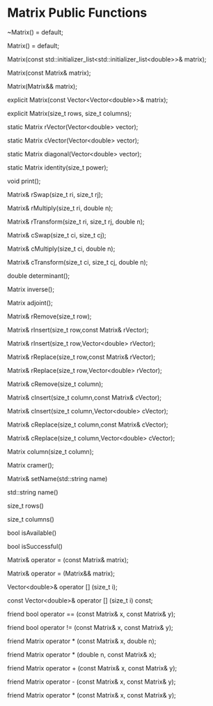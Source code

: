 # Matrix Public Functions
~Matrix() = default;  

Matrix() = default;  

Matrix(const std::initializer_list\<std::initializer_list\<double\>\>& matrix);  

Matrix(const Matrix& matrix);  

Matrix(Matrix&& matrix);  

explicit Matrix(const Vector\<Vector\<double\>\>& matrix);  

explicit Matrix(size_t rows, size_t columns);  

static Matrix rVector(Vector\<double\> vector);  

static Matrix cVector(Vector\<double\> vector);  

static Matrix diagonal(Vector\<double\> vector);  

static Matrix identity(size_t power);  

void print();  

Matrix& rSwap(size_t ri, size_t rj);  

Matrix& rMultiply(size_t ri, double n);  

Matrix& rTransform(size_t ri, size_t rj, double n);  

Matrix& cSwap(size_t ci, size_t cj);  

Matrix& cMultiply(size_t ci, double n);  

Matrix& cTransform(size_t ci, size_t cj, double n);  

double determinant();  

Matrix inverse();  

Matrix adjoint();  

Matrix& rRemove(size_t row);  

Matrix& rInsert(size_t row,const Matrix& rVector);  

Matrix& rInsert(size_t row,Vector\<double\> rVector);  

Matrix& rReplace(size_t row,const Matrix& rVector);  

Matrix& rReplace(size_t row,Vector\<double\> rVector);   

Matrix& cRemove(size_t column);  

Matrix& cInsert(size_t column,const Matrix& cVector);  

Matrix& cInsert(size_t column,Vector\<double\> cVector);  

Matrix& cReplace(size_t column,const Matrix& cVector);  

Matrix& cReplace(size_t column,Vector\<double\> cVector);  

Matrix column(size_t column);  

Matrix cramer();  

Matrix& setName(std::string name)  

std::string name()  

size_t rows()  

size_t columns()  

bool isAvailable()  

bool isSuccessful()  

Matrix& operator = (const Matrix& matrix);  

Matrix& operator = (Matrix&& matrix);  

Vector\<double\>& operator [] (size_t i);  

const Vector\<double\>& operator [] (size_t i) const;  

friend bool operator == (const Matrix& x, const Matrix& y);  

friend bool operator != (const Matrix& x, const Matrix& y);  

friend Matrix operator * (const Matrix& x, double n);  

friend Matrix operator * (double n, const Matrix& x);  

friend Matrix operator + (const Matrix& x, const Matrix& y);  

friend Matrix operator - (const Matrix& x, const Matrix& y);  

friend Matrix operator * (const Matrix& x, const Matrix& y);  
